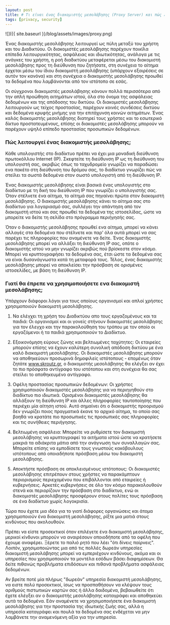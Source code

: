 ```yaml
---
layout: post
title: # Τι είναι ένας διακομιστής μεσολάβησης (Proxy Server) και πώς λειτουργεί
tags: [privacy, security]
---
```


![]({{ site.baseurl }}/blog/assets/images/proxy.png)

Ένας διακομιστής μεσολάβησης λειτουργεί ως πύλη μεταξύ του χρήστη και του Διαδικτύου. Οι διακομιστές μεσολάβησης παρέχουν ποικίλα επίπεδα λειτουργικότητας, ασφάλειας και ιδιωτικότητας, ανάλογα με τις ανάγκες του χρήστη, η ροή διαδικτύου μεταφέρεται μέσω του διακομιστή μεσολάβησης προς τη διεύθυνση που ζητήσατε, στη συνέχεια το αίτημα έρχεται  μέσω του ίδιου διακομιστή μεσολάβησης (υπάρχουν εξαιρέσεις σε αυτόν τον κανόνα) και στη συνέχεια ο διακομιστής μεσολάβησης προωθεί τα δεδομένα που λαμβάνονται από τον ιστότοπο σε εσάς. 
<!--more-->
Οι σύγχρονοι διακομιστές μεσολάβησης κάνουν πολλά περισσότερα από την απλή προώθηση αιτημάτων ιστού, όλα στο όνομα της ασφάλειας δεδομένων και της απόδοσης του δικτύου. Οι διακομιστές μεσολάβησης λειτουργούν ως τείχος προστασίας, παρέχουν κοινές συνδέσεις δικτύου και δεδομένα κρυφής μνήμης για την επιτάχυνση κοινών αιτημάτων. Ένας καλός διακομιστής μεσολάβησης διατηρεί τους χρήστες και το εσωτερικό δίκτυο προστατευμένους, επίσης οι διακομιστές μεσολάβησης μπορούν να παρέχουν υψηλό επίπεδο προστασίας προσωπικών δεδομένων.

### Πώς λειτουργεί ένας διακομιστής μεσολάβησης;
Κάθε υπολογιστής στο διαδίκτυο πρέπει να έχει μια μοναδική διεύθυνση πρωτοκόλλου Internet (IP). Σκεφτείτε τη διεύθυνση IP ως τη διεύθυνση του υπολογιστή σας, ακριβώς όπως το ταχυδρομείο γνωρίζει να παραδώσει ενα πακέτο στη διεύθυνση του δρόμου σας, το διαδίκτυο γνωρίζει πώς να στείλει τα σωστά δεδομένα στον σωστό υπολογιστή από τη διεύθυνση IP.

Ένας διακομιστής μεσολάβησης είναι βασικά ένας υπολογιστής στο διαδίκτυο με τη δική του διεύθυνση IP που γνωρίζει ο υπολογιστής σας. Όταν στέλνετε ένα αίτημα, το αίτημά σας πηγαίνει πρώτα στον διακομιστή μεσολάβησης. Ο διακομιστής μεσολάβησης κάνει το αίτημα σας στο διαδίκτυο για λογαριασμό σας, συλλέγει την απάντηση από τον διακομιστή ιστού και σας προωθεί τα δεδομένα της ιστοσελίδας, ώστε να μπορείτε να δείτε τη σελίδα στο πρόγραμμα περιήγησής σας. 

Όταν ο διακομιστής μεσολάβησης προωθεί ενα αίτημα, μπορεί να κάνει αλλαγές στα δεδομένα που στέλνετε και παρ' όλα αυτά μπορεί να σας παρέχει τις πληροφορίες που αναμένετε να δείτε. Ένας διακομιστής μεσολάβησης μπορεί να αλλάξει τη διεύθυνση IP σας, οπότε ο διακομιστής ιστού να μην γνωρίζει ακριβώς πού βρίσκεστε στον κόσμο. Μπορεί να κρυπτογραφήσει τα δεδομένα σας, έτσι ώστε τα δεδομένα σας να είναι δυσανάγνωστα κατά τη μεταφορά τους. Τέλος, ένας διακομιστής μεσολάβησης μπορεί να αποκλείσει την πρόσβαση σε ορισμένες ιστοσελίδες, με βάση τη διεύθυνση IP.

### Γιατί θα έπρεπε να χρησιμοποιήσετε ενα διακομιστή μεσολάβησης;
Υπάρχουν διάφοροι λόγοι για τους οποίους οργανισμοί και απλοί χρήστες χρησιμοποιούν διακομιστή μεσολάβησης. 
1. Να ελέγχει τη χρήση του Διαδικτύου απο τους  εργαζομένους και τα παιδιά: Οι οργανισμοί και οι γονείς στήνουν διακομιστές μεσολάβησης για τον έλεγχο και την παρακολούθηση του τρόπου με τον οποίο οι εργαζόμενοι ή τα παιδιά χρησιμοποιούν το Διαδίκτυο. 

2. Εξοικονόμηση εύρους ζώνης και βελτιωμένες ταχύτητες: Οι εταιρείες μπορούν επίσης να έχουν καλύτερη συνολική απόδοση δικτύου με ένα καλό διακομιστή μεσολάβησης. Οι διακομιστές μεσολάβησης μπορούν να αποθηκεύουν προσωρινά δημοφιλείς ιστότοπους - επομένως όταν ζητάτε www.skroutz.gr, ο διακομιστής μεσολάβησης θα ελέγξει αν έχει το πιο πρόσφατο αντίγραφο του ιστότοπου και στη συνέχεια θα σας στείλει το αποθηκευμένο αντίγραφο.

3. Οφέλη προστασίας προσωπικών δεδομένων: Οι χρήστες χρησιμοποιούν διακομιστές μεσολάβησης για να περιηγηθούν στο διαδίκτυο πιο ιδιωτικά. Ορισμένοι διακομιστές μεσολάβησης θα αλλάξουν τη διεύθυνση IP και άλλες πληροφορίες ταυτοποίησης που περιέχει μία αίτηση ιστού. Αυτό σημαίνει ότι ο διακομιστής προορισμού δεν γνωρίζει ποιος πραγματικά έκανε το αρχικό αίτημα, το οποίο σας βοηθά να κρατάτε πιο προσωπικές τις προσωπικές σας πληροφορίες και τις συνήθειες περιήγησης. 

4. Βελτιωμένη ασφάλεια: Μπορείτε να ρυθμίσετε τον διακομιστή μεσολάβησης να κρυπτογραφεί τα αιτήματα ιστού ώστε να κρατήσετε μακριά τα αδιάκριτα μάτια από την ανάγνωση των συναλλαγών σας. Μπορείτε επίσης να εμποδίσετε τους γνωστούς κακόβουλους ιστότοπους  από οποιαδήποτε πρόσβαση μέσω του διακομιστή μεσολάβησης.

5. Αποκτήστε πρόσβαση σε αποκλεισμένους ιστότοπους: Οι διακομιστές μεσολάβησης επιτρέπουν στους χρήστες να παρακάμπτουν περιορισμούς περιεχομένου που επιβάλλονται από εταιρείες ή κυβερνήσεις. Αρκετές κυβερνήσεις σε όλο τον κόσμο παρακολουθούν στενά και περιορίζουν την πρόσβαση στο διαδίκτυο, ενώ οι διακομιστές μεσολάβησης προσφέρουν στους πολίτες τους πρόσβαση σε ένα διαδίκτυο χωρίς λογοκρισία.

Τώρα που έχετε μια ιδέα για το γιατί διάφορες οργανώσεις και άτομα χρησιμοποιούν ένα διακομιστή μεσολάβησης, ρίξτε μια ματιά στους κινδύνους που ακολουθούν.

Πρέπει να είστε προσεκτικοί όταν επιλέγετε ένα διακομιστή μεσολάβησης, μερικοί κίνδυνοι μπορούν να αναιρέσουν οποιοδήποτε από τα οφέλη που έχουμε αναφέρει. Ξέρετε το παλιό ρητό που λέει "ότι δίνεις παίρνεις". Λοιπόν, χρησιμοποιώντας μια από τις πολλές δωρεάν υπηρεσίες διακομιστή μεσολάβησης μπορεί να εμπεριέχουν κινδύνους, ακόμα και οι υπηρεσίες που χρησιμοποιούν τα μοντέλα εσόδων βάσει διαφημίσεων. Θα δείτε πιθανώς προβλήματα επιδόσεων και πιθανά προβλήματα ασφάλειας δεδομένων.

 Αν βρείτε  ποτέ μία πλήρως "δωρεάν" υπηρεσία διακομιστή μεσολάβησης, να ειστε πολύ προσεκτικοί, ίσως να προσπαθήσουν να κλέψουν τους αριθμούς πιστωτικών καρτών σας ή άλλα δαιδομένα, βεβαιωθείτε ότι έχετε ελέγξει αν ο διακομιστής μεσολάβησης καταγράφει και αποθηκεύει αυτά τα δεδομένα. Εάν αναμένετε να χρησιμοποιήσετε ένα διακομιστή μεσολάβησης για την προστασία της ιδιωτικής ζωής σας, αλλά η υπηρεσία καταγράφει και πουλά τα δεδομένα σας ενδέχεται να μην λαμβάνετε την αναμενόμενη αξία για την υπηρεσία.
